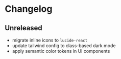 # Changelog

## Unreleased
- migrate inline icons to `lucide-react`
- update tailwind config to class-based dark mode
- apply semantic color tokens in UI components
